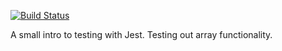 [![Build Status](https://travis-ci.org/jagatjeevan/jestSpike.svg?branch=master)](https://travis-ci.org/jagatjeevan/jestSpike)

A small intro to testing with Jest. Testing out array functionality.
